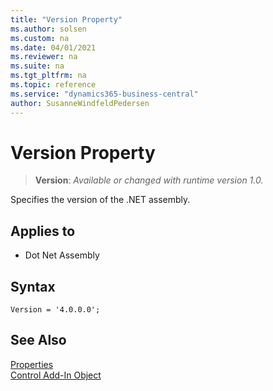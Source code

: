 ```yaml
---
title: "Version Property"
ms.author: solsen
ms.custom: na
ms.date: 04/01/2021
ms.reviewer: na
ms.suite: na
ms.tgt_pltfrm: na
ms.topic: reference
ms.service: "dynamics365-business-central"
author: SusanneWindfeldPedersen
---
```

[//]: # (START>DO_NOT_EDIT)
[//]: # (IMPORTANT:Do not edit any of the content between here and the END>DO_NOT_EDIT.)
[//]: # (Any modifications should be made in the .xml files in the ModernDev repo.)
# Version Property
> **Version**: _Available or changed with runtime version 1.0._

Specifies the version of the .NET assembly.

## Applies to
-   Dot Net Assembly

[//]: # (IMPORTANT: END>DO_NOT_EDIT)


## Syntax

```AL
Version = '4.0.0.0';
```

## See Also  

[Properties](devenv-properties.md)  
[Control Add-In Object](../devenv-control-addin-object.md)  
 